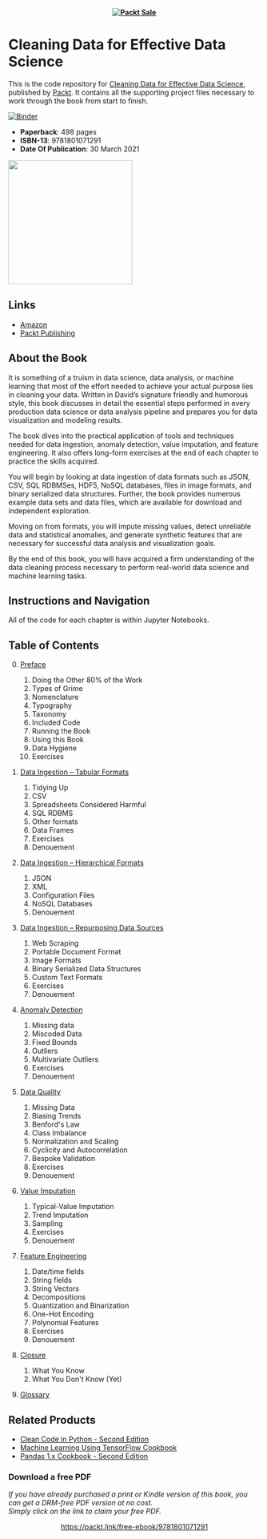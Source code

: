
<b><p align='center'>[![Packt Sale](https://static.packt-cdn.com/assets/images/packt+events/Improve_UX.png)](https://packt.link/algotradingpython)</p></b> 




# Cleaning Data for Effective Data Science

This is the code repository for [Cleaning Data for Effective Data
Science](https://www.packtpub.com/product/cleaning-data-for-effective-data-science/9781801071291?utm_source=github&utm_medium=repository&utm_campaign=9781801071291),
published by [Packt](https://www.packtpub.com/?utm_source=github). It contains
all the supporting project files necessary to work through the book from start
to finish.

[![Binder](https://mybinder.org/badge_logo.svg)](https://mybinder.org/v2/gh/PacktPublishing/Cleaning-Data-for-Effective-Data-Science.git/HEAD)

* **Paperback**: 498 pages
* **ISBN-13**: 9781801071291
* **Date Of Publication**: 30 March 2021

[<img src="./.other/cover.png" width="248">](https://www.amazon.com/gp/product/B08Z8GRYFY/)

## Links

* [Amazon](https://www.amazon.com/gp/product/B08Z8GRYFY/)
* [Packt Publishing](https://www.packtpub.com/product/cleaning-data-for-effective-data-science/9781801071291)

## About the Book

It is something of a truism in data science, data analysis, or machine learning
that most of the effort needed to achieve your actual purpose lies in cleaning
your data. Written in David’s signature friendly and humorous style, this book
discusses in detail the essential steps performed in every production data
science or data analysis pipeline and prepares you for data visualization and
modeling results.

The book dives into the practical application of tools and techniques needed
for data ingestion, anomaly detection, value imputation, and feature
engineering. It also offers long-form exercises at the end of each chapter to
practice the skills acquired.

You will begin by looking at data ingestion of data formats such as JSON, CSV,
SQL RDBMSes, HDF5, NoSQL databases, files in image formats, and binary
serialized data structures. Further, the book provides numerous example data
sets and data files, which are available for download and independent
exploration.

Moving on from formats, you will impute missing values, detect unreliable data
and statistical anomalies, and generate synthetic features that are necessary
for successful data analysis and visualization goals.

By the end of this book, you will have acquired a firm understanding of the
data cleaning process necessary to perform real-world data science and machine
learning tasks.

## Instructions and Navigation

All of the code for each chapter is within Jupyter Notebooks.

## Table of Contents

0. [Preface](00-Preface.ipynb)
   1. Doing the Other 80% of the Work
   1. Types of Grime
   1. Nomenclature
   1. Typography
   1. Taxonomy
   1. Included Code
   1. Running the Book
   1. Using this Book
   1. Data Hygiene
   1. Exercises

1. [Data Ingestion – Tabular Formats](01-Data_Ingestion-Tabular.ipynb)
   1. Tidying Up
   1. CSV
   1. Spreadsheets Considered Harmful
   1. SQL RDBMS
   1. Other formats
   1. Data Frames
   1. Exercises
   1. Denouement

2. [Data Ingestion – Hierarchical Formats](02-Data_Ingestion-Hierarchical.ipynb)
   1. JSON
   1. XML
   1. Configuration Files
   1. NoSQL Databases
   1. Denouement

3. [Data Ingestion – Repurposing Data Sources](03-Data_Ingestion-Other.ipynb)
   1. Web Scraping
   1. Portable Document Format
   1. Image Formats
   1. Binary Serialized Data Structures
   1. Custom Text Formats
   1. Exercises
   1. Denouement

4. [Anomaly Detection](04-Anomaly_Detection.ipynb)
   1. Missing data
   1. Miscoded Data
   1. Fixed Bounds
   1. Outliers
   1. Multivariate Outliers
   1. Exercises
   1. Denouement

5. [Data Quality](05-Data_Quality.ipynb)
   1. Missing Data
   1. Biasing Trends
   1. Benford's Law
   1. Class Imbalance
   1. Normalization and Scaling
   1. Cyclicity and Autocorrelation
   1. Bespoke Validation
   1. Exercises
   1. Denouement

6. [Value Imputation](06-Value_Imputation.ipynb)
   1. Typical-Value Imputation
   1. Trend Imputation
   1. Sampling
   1. Exercises
   1. Denouement

7. [Feature Engineering](07-Feature_Engineering.ipynb)
   1. Date/time fields
   1. String fields
   1. String Vectors
   1. Decompositions
   1. Quantization and Binarization
   1. One-Hot Encoding
   1. Polynomial Features
   1. Exercises
   1. Denouement

8. [Closure](08-Closure.ipynb)
   1. What You Know
   1. What You Don't Know (Yet)

9. [Glossary](Glossary.ipynb)


## Related Products

* [Clean Code in Python - Second Edition](https://www.packtpub.com/product/clean-code-in-python-second-edition/9781800560215)
* [Machine Learning Using TensorFlow Cookbook](https://www.packtpub.com/product/machine-learning-using-tensorflow-cookbook/9781800208865)
* [Pandas 1.x Cookbook - Second Edition](https://www.packtpub.com/product/pandas-1-x-cookbook-second-edition/9781839213106)
### Download a free PDF

 <i>If you have already purchased a print or Kindle version of this book, you can get a DRM-free PDF version at no cost.<br>Simply click on the link to claim your free PDF.</i>
<p align="center"> <a href="https://packt.link/free-ebook/9781801071291">https://packt.link/free-ebook/9781801071291 </a> </p>